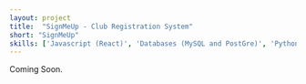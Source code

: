 ```yaml
---
layout: project
title:  "SignMeUp - Club Registration System"
short: "SignMeUp"
skills: ['Javascript (React)', 'Databases (MySQL and PostGre)', 'Python (Flask, TensorFlow)', 'Google Cloud (Storage & Cloud Vision APIs)']
---
```

Coming Soon.